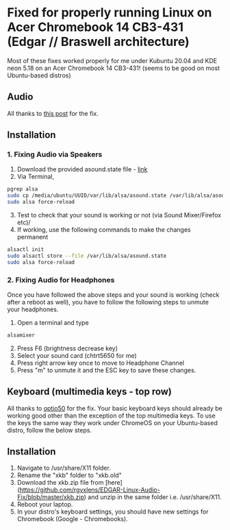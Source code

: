 #  Fixed for properly running Linux on Acer Chromebook 14 CB3-431 (Edgar // Braswell architecture)
Most of these fixes worked properly for me under Kubuntu 20.04 and KDE neon 5.18 on an Acer Chromebook 14 CB3-431! (seems to be good on most Ubuntu-based distros)

## Audio
All thanks to [this post](https://askubuntu.com/questions/974073/no-audio-on-acer-chromebook-14-under-ubuntu-17-10) for the fix. 

## Installation
### 1. Fixing Audio via Speakers
1. Download the provided asound.state file - [link](https://github.com/rgvxlens/EDGAR-Linux-Audio-Fix/blob/master/asound.state)
2. Via Terminal,
```bash
pgrep alsa
sudo cp /media/ubuntu/UUID/var/lib/alsa/asound.state /var/lib/alsa/asound.state
sudo alsa force-reload
````
3. Test to check that your sound is working or not (via Sound Mixer/Firefox etc)/
4. If working, use the following commands to make the changes permanent
```bash
alsactl init
sudo alsactl store --file /var/lib/alsa/asound.state
sudo alsa force-reload
```
### 2. Fixing Audio for Headphones
Once you have followed the above steps and your sound is working (check after a reboot as well), you have to follow the following steps to unmute your headphones.
1. Open a terminal and type
```bash
alsamixer
```
2. Press F6 (brightness decrease key)
3. Select your sound card (chtrt5650 for me)
4. Press right arrow key once to move to Headphone Channel
5. Press "m" to unmute it and the ESC key to save these changes.


## Keyboard (multimedia keys - top row)
All thanks to [optio50](https://github.com/optio50/ChromeBook-Keyboard-xkb) for the fix. 
Your basic keyboard keys should already be working good other than the exception of the top multimedia keys. To use the keys the same way they work under ChromeOS on your Ubuntu-based distro, follow the below steps.
## Installation
1. Navigate to /usr/share/X11 folder.
2. Rename the "xkb" folder to "xkb.old"
3. Download the xkb.zip file from [here] (https://github.com/rgvxlens/EDGAR-Linux-Audio-Fix/blob/master/xkb.zip) and unzip in the same folder i.e. /usr/share/X11.
4. Reboot your laptop.
5. In your distro's keyboard settings, you should have new settings for Chromebook (Google - Chromebooks).
